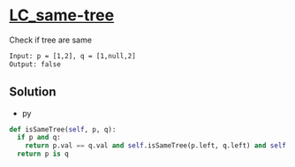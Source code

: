 # [LC_same-tree](https://leetcode.com/problems/same-tree)

Check if tree are same

```txt
Input: p = [1,2], q = [1,null,2]
Output: false
```

## Solution

* py

```py
def isSameTree(self, p, q):
  if p and q:
    return p.val == q.val and self.isSameTree(p.left, q.left) and self.isSameTree(p.right, q.right)
  return p is q
```
